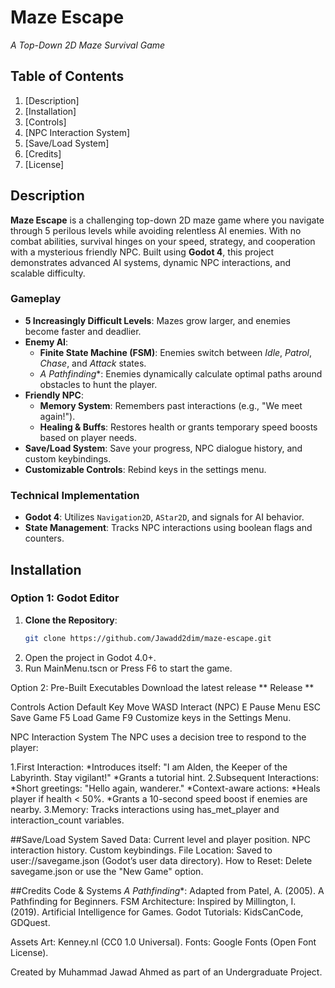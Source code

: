 # Maze Escape
*A Top-Down 2D Maze Survival Game*  

## Table of Contents  
1. [Description] 
2. [Installation]
3. [Controls] 
4. [NPC Interaction System]
5. [Save/Load System] 
6. [Credits]
7. [License]

## Description  
**Maze Escape** is a challenging top-down 2D maze game where you navigate through 5 perilous levels while avoiding relentless AI enemies. With no combat abilities, survival hinges on your speed, strategy, and cooperation with a mysterious friendly NPC. Built using **Godot 4**, this project demonstrates advanced AI systems, dynamic NPC interactions, and scalable difficulty.  

### Gameplay  
- **5 Increasingly Difficult Levels**: Mazes grow larger, and enemies become faster and deadlier.  
- **Enemy AI**:  
  - **Finite State Machine (FSM)**: Enemies switch between *Idle*, *Patrol*, *Chase*, and *Attack* states.  
  - **A* Pathfinding**: Enemies dynamically calculate optimal paths around obstacles to hunt the player.  
- **Friendly NPC**:  
  - **Memory System**: Remembers past interactions (e.g., "We meet again!").  
  - **Healing & Buffs**: Restores health or grants temporary speed boosts based on player needs.  
- **Save/Load System**: Save your progress, NPC dialogue history, and custom keybindings.  
- **Customizable Controls**: Rebind keys in the settings menu.  

### Technical Implementation  
- **Godot 4**: Utilizes `Navigation2D`, `AStar2D`, and signals for AI behavior.  
- **State Management**: Tracks NPC interactions using boolean flags and counters.  


## Installation  
### Option 1: Godot Editor  
1. **Clone the Repository**:  
   ```bash  
   git clone https://github.com/Jawadd2dim/maze-escape.git
2. Open the project in Godot 4.0+.
3. Run MainMenu.tscn or Press F6 to start the game.

Option 2: Pre-Built Executables
Download the latest release
** Release **


Controls
Action                	Default Key
Move                      	WASD
Interact  (NPC)             	E
Pause Menu	                 ESC
Save Game	                    F5
Load Game                   	F9
Customize keys in the Settings Menu.


NPC Interaction System
The NPC uses a decision tree to respond to the player:

1.First Interaction:
    *Introduces itself: "I am Alden, the Keeper of the Labyrinth. Stay vigilant!"
    *Grants a tutorial hint.
2.Subsequent Interactions:
    *Short greetings: "Hello again, wanderer."
    *Context-aware actions:
        *Heals player if health < 50%.
        *Grants a 10-second speed boost if enemies are nearby.
3.Memory: Tracks interactions using has_met_player and interaction_count variables.


##Save/Load System
Saved Data:
Current level and player position.
NPC interaction history.
Custom keybindings.
File Location:
Saved to user://savegame.json (Godot’s user data directory).
How to Reset: Delete savegame.json or use the "New Game" option.




##Credits
Code & Systems
*A Pathfinding**: Adapted from Patel, A. (2005). A Pathfinding for Beginners.
FSM Architecture: Inspired by Millington, I. (2019). Artificial Intelligence for Games.
Godot Tutorials: KidsCanCode, GDQuest.

Assets
Art: Kenney.nl (CC0 1.0 Universal).
Fonts: Google Fonts (Open Font License).






Created by Muhammad Jawad Ahmed as part of an Undergraduate Project.
